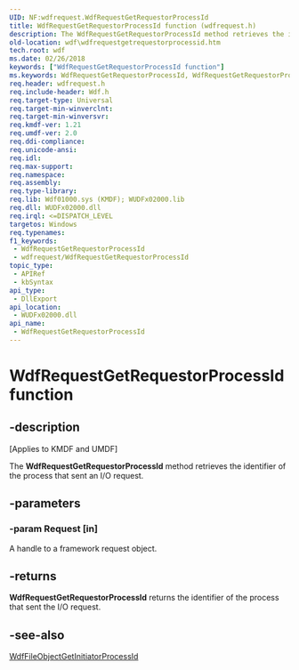 ```yaml
---
UID: NF:wdfrequest.WdfRequestGetRequestorProcessId
title: WdfRequestGetRequestorProcessId function (wdfrequest.h)
description: The WdfRequestGetRequestorProcessId method retrieves the identifier of the process that sent an I/O request.
old-location: wdf\wdfrequestgetrequestorprocessid.htm
tech.root: wdf
ms.date: 02/26/2018
keywords: ["WdfRequestGetRequestorProcessId function"]
ms.keywords: WdfRequestGetRequestorProcessId, WdfRequestGetRequestorProcessId method, wdf.wdfrequestgetrequestorprocessid, wdfrequest/WdfRequestGetRequestorProcessId
req.header: wdfrequest.h
req.include-header: Wdf.h
req.target-type: Universal
req.target-min-winverclnt: 
req.target-min-winversvr: 
req.kmdf-ver: 1.21
req.umdf-ver: 2.0
req.ddi-compliance: 
req.unicode-ansi: 
req.idl: 
req.max-support: 
req.namespace: 
req.assembly: 
req.type-library: 
req.lib: Wdf01000.sys (KMDF); WUDFx02000.lib
req.dll: WUDFx02000.dll
req.irql: <=DISPATCH_LEVEL
targetos: Windows
req.typenames: 
f1_keywords:
 - WdfRequestGetRequestorProcessId
 - wdfrequest/WdfRequestGetRequestorProcessId
topic_type:
 - APIRef
 - kbSyntax
api_type:
 - DllExport
api_location:
 - WUDFx02000.dll
api_name:
 - WdfRequestGetRequestorProcessId
---
```


# WdfRequestGetRequestorProcessId function


## -description

<p class="CCE_Message">[Applies to KMDF and UMDF]</p>

The <b>WdfRequestGetRequestorProcessId</b> method retrieves the identifier of the process that sent an I/O request.

## -parameters

### -param Request [in]


A handle to a framework request object.

## -returns

<b>WdfRequestGetRequestorProcessId</b> returns the identifier of the process that sent the I/O request.

## -see-also

<a href="/windows-hardware/drivers/ddi/wdffileobject/nf-wdffileobject-wdffileobjectgetinitiatorprocessid">WdfFileObjectGetInitiatorProcessId</a>
